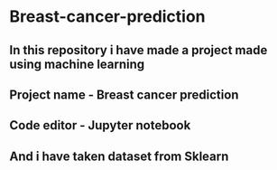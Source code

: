 # Breast-cancer-prediction

## In this repository i have made a project made using machine learning 
## Project name - Breast cancer prediction
## Code editor - Jupyter notebook
## And i have taken dataset from Sklearn
